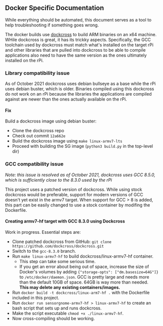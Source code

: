 ## Docker Specific Documentation

While everything should be automated, this document serves as a tool to help troubleshooting if something goes wrong.

The docker builds use [dockcross](https://github.com/dockcross/dockcross) to build ARM binaries on an x64 machine. WHile dockcross is great, it has its trickky aspects. Specifically, the GCC toolchain used by dockcross must match what's installed on the target rPi and other libraries that are pulled into dockcross to be able to compile applications also need to have the same version as the ones ultimately installed on the rPi.

### Library compatibility issue

As of October 2021 dockcross uses debian bullseye as a base while the rPi uses debian buster, which is older. Binaries compiled using this dockcross do not work on an rPi because the libraries the applications are compiled against are newer than the ones actually available on the rPi.

#### Fix

Build a dockcross image using debian buster:
- Clone the dockcross repo
- Check out commit `12a662e`
- Build the dockcross image using `make linux-armv7-lts`
- Proceed with building the SG image (`python3 build.py` in the top-level dir)

### GCC compatibility issue

_Note: this issue is resolved as of October 2021, dockcross uses GCC 8.5.0, which is sufficiently close to the 8.3.0 used by the rPi_

This project uses a patched version of dockcross. While using stock dockcross would be preferable, support for modern versions of GCC doesn't yet exist in the armv7 target. When support for GCC > 8 is added, this part can be easily changed to use a stock container by modifing the Dockerfile.

#### Creating armv7-hf target with GCC 8.3.0 using Dockcross

Work in progress. Essential steps are:
- Clone patched dockcross from GitHub: `git clone https://github.com/dockcross/dockcross.git`
- Switch to the `gcc-8.3.0` branch.
- Run `make linux-armv7-hf` to build dockcross/linux-armv7-hf container.
  - This step can take some serious time.
  - If you get an error about being out of space, increase the size of Docker's volumes by adding `{"storage-opts": ["dm.basesize=64G"]}` to `/etc/docker/daemon.json`. GCC is pretty large and needs more than the default 10GB of space. 64GB is way more than needed. **This may delete any existing containers/images.**
- Run `docker build -t dockcross/linux-arm7-hf .` with the Dockerfile included in this project.
- Run `docker run sensorgnome-armv7-hf > linux-armv7-hf` to create an bash script that sets up and runs dockcross.
- Make the script executable `chmod +x ./linux-armv7-hf`.
- Now cross-compiling should be working.
